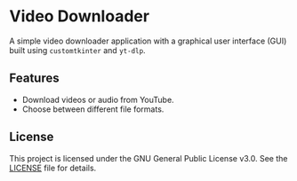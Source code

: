 # Video Downloader

A simple video downloader application with a graphical user interface (GUI) built using `customtkinter` and `yt-dlp`.

## Features

- Download videos or audio from YouTube.
- Choose between different file formats.

## License

This project is licensed under the GNU General Public License v3.0. See the [LICENSE](http://_vscodecontentref_/5) file for details.
